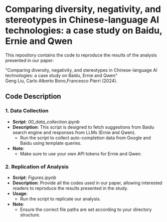 # Comparing diversity, negativity, and stereotypes in Chinese-language AI technologies: a case study on Baidu, Ernie and Qwen

This repository contains the code to reproduce the results of the analysis presented in our paper: <br>

"Comparing diversity, negativity, and stereotypes in Chinese-language AI technologies: a case study on Baidu, Ernie and Qwen" <br>
Geng Liu, Carlo Alberto Bono,Francesco Pierri (2024).

## Code Description

### 1. Data Collection
- **Script**: _00_data_collection.ipynb_
- **Description**: This script is designed to fetch suggestions from Baidu search engine and responses from LLMs (Ernie and Qwen). 
  - Run the script to collect auto-completion data from Google and Baidu using template queries.
- **Note**:
  - Make sure to use your own API tokens for Ernie and Qwen.


### 2. Replication of Analysis
- **Script**: _Figures.ipynb_
- **Description**: Provide all the codes used in our paper, allowing interested readers to reproduce the results presented in the study.
- **Usage**:
  - Run the script to replicate our analysis.
- **Note**:
  - Ensure the correct file paths are set according to your directory structure.



